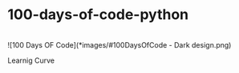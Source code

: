 # 100-days-of-code-python
<br>
![100 Days OF Code](*images/#100DaysOfCode - Dark design.png)

Learnig Curve
